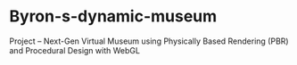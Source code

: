 # Byron-s-dynamic-museum
Project – Next-Gen Virtual Museum using Physically Based Rendering (PBR) and Procedural Design with WebGL
